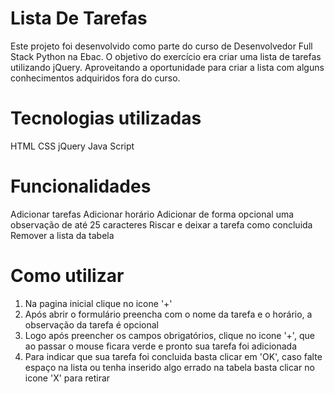 # Lista De Tarefas
Este projeto foi desenvolvido como parte do curso de Desenvolvedor Full Stack Python na Ebac. O objetivo do exercício era criar uma lista de tarefas utilizando jQuery. Aproveitando a oportunidade para criar a lista com alguns conhecimentos adquiridos fora do curso.

# Tecnologias utilizadas
HTML
CSS
jQuery
Java Script

# Funcionalidades
  Adicionar tarefas
  Adicionar horário
  Adicionar de forma opcional uma observação de até 25 caracteres
  Riscar e deixar a tarefa como concluida
  Remover a lista da tabela

# Como utilizar
1. Na pagina inicial clique no icone '+'
2. Após abrir o formulário preencha com o nome da tarefa e o horário, a observação da tarefa é opcional
3. Logo após preencher os campos obrigatórios, clique no icone '+', que ao passar o mouse ficara verde e pronto sua tarefa foi adicionada
4. Para indicar que sua tarefa foi concluida basta clicar em 'OK', caso falte espaço na lista ou tenha inserido algo errado na tabela basta clicar no icone 'X' para retirar
